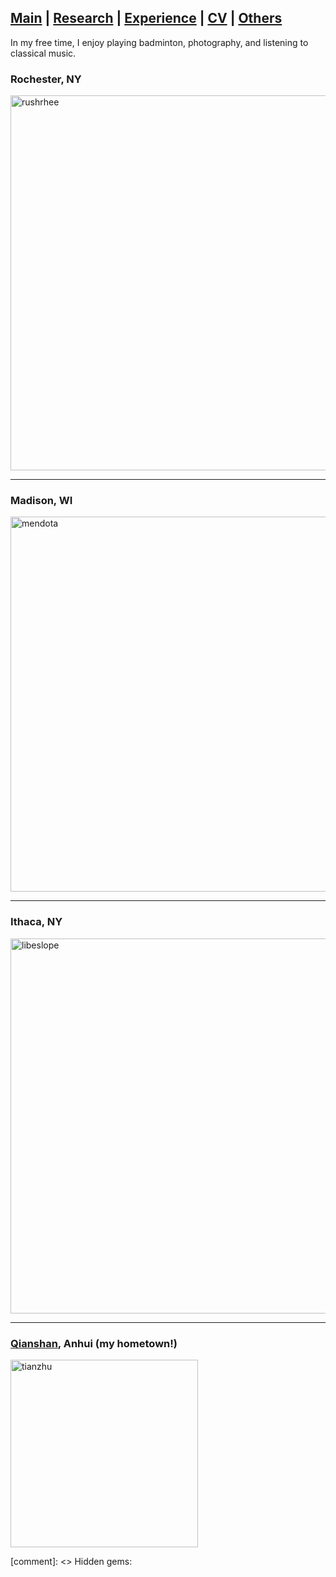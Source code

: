 ## [Main](https://tx58.github.io/) | [Research](/research.html) | [Experience](/experience.html) | [CV](/cv/cv_tianli.pdf) | [Others](/others.html)

In my free time, I enjoy playing badminton, photography, and listening to classical music.

### Rochester, NY

<img src="/images/DSC00940-HDR.jpg" alt="rushrhee" width="600"/>

* * *

### Madison, WI

<img src="/images/DSC00110.jpg" alt="mendota" width="600"/>

* * *
### Ithaca, NY

<img src="/images/DSC05644.jpg" alt="libeslope" width="600"/>

* * *
### [Qianshan](https://en.wikipedia.org/wiki/Mount_Tianzhu), Anhui (my hometown!)

<img src="/images/tianzhu.jpg" alt="tianzhu" width="300"/>

<!-- * * *
<details><summary markdown="span"> <strong>  <font size= "4"> Hidden gems in (mostly classical) music </font> </strong> </summary>

> - [Price](https://en.wikipedia.org/wiki/Florence_Price): Symphony No.3
- [Coleridge-Taylor](https://en.wikipedia.org/wiki/Samuel_Coleridge-Taylor): Violin concerto
- [Sicong Ma](https://en.wikipedia.org/wiki/Ma_Sicong): Concerto for two violins (Mvt II)
- Elgar: In the South, Violin Concerto
- [Chausson](https://en.wikipedia.org/wiki/Ernest_Chausson): Symphony in D minor
- Martinu: Symphony No.1, Nonet No.2
- Nielsen: Symphony No.5 (All his symphonies are remarkable)
- Walton: Viola Concerto, Symphony No.1
- Poulenc: Concerto for Organ and String Orchestra
- Franck: Piano Quintet
- Britten: Peter Grimes
- Saint-Saens: Piano concertos (All his concerti are remarkable)
- Stravinsky: Jeu de cartes
- Dvorak: Poetic Tone Pictures, Op.85
- Tchaikovsky: Piano concerto No.2 
- Alkan: Concerto for solo piano
- Scriabin: Piano Sonata No.5 (All his sonatas are remarkable)
- Magnard: Piano Trio, Symphony No.4
- Szymanowski: Violin Concerto No.1 and No.2
- Janacek: String Quartet No.2

</details>

<br> -->


[comment]: <> Hidden gems:
<!-- - Scriabin: Piano Sonata No.2
- 
- Weill: The Seven Deadly Sins -->
